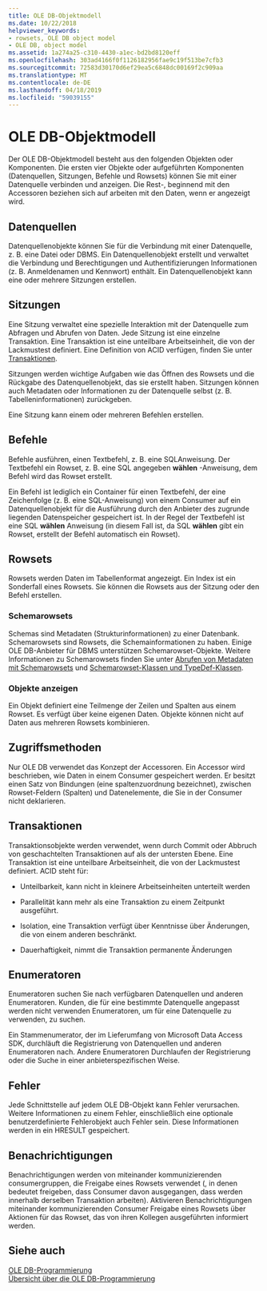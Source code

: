 ```yaml
---
title: OLE DB-Objektmodell
ms.date: 10/22/2018
helpviewer_keywords:
- rowsets, OLE DB object model
- OLE DB, object model
ms.assetid: 1a274a25-c310-4430-a1ec-bd2bd8120eff
ms.openlocfilehash: 303ad4166f0f1126182956fae9c19f513be7cfb3
ms.sourcegitcommit: 72583d30170d6ef29ea5c6848dc00169f2c909aa
ms.translationtype: MT
ms.contentlocale: de-DE
ms.lasthandoff: 04/18/2019
ms.locfileid: "59039155"
---
```

# <a name="ole-db-object-model"></a>OLE DB-Objektmodell

Der OLE DB-Objektmodell besteht aus den folgenden Objekten oder Komponenten. Die ersten vier Objekte oder aufgeführten Komponenten (Datenquellen, Sitzungen, Befehle und Rowsets) können Sie mit einer Datenquelle verbinden und anzeigen. Die Rest-, beginnend mit den Accessoren beziehen sich auf arbeiten mit den Daten, wenn er angezeigt wird.

## <a name="data-sources"></a>Datenquellen

Datenquellenobjekte können Sie für die Verbindung mit einer Datenquelle, z. B. eine Datei oder DBMS. Ein Datenquellenobjekt erstellt und verwaltet die Verbindung und Berechtigungen und Authentifizierungen Informationen (z. B. Anmeldenamen und Kennwort) enthält. Ein Datenquellenobjekt kann eine oder mehrere Sitzungen erstellen.

## <a name="sessions"></a>Sitzungen

Eine Sitzung verwaltet eine spezielle Interaktion mit der Datenquelle zum Abfragen und Abrufen von Daten. Jede Sitzung ist eine einzelne Transaktion. Eine Transaktion ist eine unteilbare Arbeitseinheit, die von der Lackmustest definiert. Eine Definition von ACID verfügen, finden Sie unter [Transaktionen](#vcconoledbcomponents_transactions).

Sitzungen werden wichtige Aufgaben wie das Öffnen des Rowsets und die Rückgabe des Datenquellenobjekt, das sie erstellt haben. Sitzungen können auch Metadaten oder Informationen zu der Datenquelle selbst (z. B. Tabelleninformationen) zurückgeben.

Eine Sitzung kann einem oder mehreren Befehlen erstellen.

## <a name="commands"></a>Befehle

Befehle ausführen, einen Textbefehl, z. B. eine SQL­Anweisung. Der Textbefehl ein Rowset, z. B. eine SQL angegeben **wählen** -Anweisung, dem Befehl wird das Rowset erstellt.

Ein Befehl ist lediglich ein Container für einen Textbefehl, der eine Zeichenfolge (z. B. eine SQL-Anweisung) von einem Consumer auf ein Datenquellenobjekt für die Ausführung durch den Anbieter des zugrunde liegenden Datenspeicher gespeichert ist. In der Regel der Textbefehl ist eine SQL **wählen** Anweisung (in diesem Fall ist, da SQL **wählen** gibt ein Rowset, erstellt der Befehl automatisch ein Rowset).

## <a name="rowsets"></a>Rowsets

Rowsets werden Daten im Tabellenformat angezeigt. Ein Index ist ein Sonderfall eines Rowsets. Sie können die Rowsets aus der Sitzung oder den Befehl erstellen.

### <a name="schema-rowsets"></a>Schemarowsets

Schemas sind Metadaten (Strukturinformationen) zu einer Datenbank. Schemarowsets sind Rowsets, die Schemainformationen zu haben. Einige OLE DB-Anbieter für DBMS unterstützen Schemarowset-Objekte. Weitere Informationen zu Schemarowsets finden Sie unter [Abrufen von Metadaten mit Schemarowsets](../../data/oledb/obtaining-metadata-with-schema-rowsets.md) und [Schemarowset-Klassen und TypeDef-Klassen](../../data/oledb/schema-rowset-classes-and-typedef-classes.md).

### <a name="view-objects"></a>Objekte anzeigen

Ein Objekt definiert eine Teilmenge der Zeilen und Spalten aus einem Rowset. Es verfügt über keine eigenen Daten. Objekte können nicht auf Daten aus mehreren Rowsets kombinieren.

## <a name="accessors"></a>Zugriffsmethoden

Nur OLE DB verwendet das Konzept der Accessoren. Ein Accessor wird beschrieben, wie Daten in einem Consumer gespeichert werden. Er besitzt einen Satz von Bindungen (eine spaltenzuordnung bezeichnet), zwischen Rowset-Feldern (Spalten) und Datenelemente, die Sie in der Consumer nicht deklarieren.

##  <a name="vcconoledbcomponents_transactions"></a> Transaktionen

Transaktionsobjekte werden verwendet, wenn durch Commit oder Abbruch von geschachtelten Transaktionen auf als der untersten Ebene. Eine Transaktion ist eine unteilbare Arbeitseinheit, die von der Lackmustest definiert. ACID steht für:

- Unteilbarkeit, kann nicht in kleinere Arbeitseinheiten unterteilt werden

- Parallelität kann mehr als eine Transaktion zu einem Zeitpunkt ausgeführt.

- Isolation, eine Transaktion verfügt über Kenntnisse über Änderungen, die von einem anderen beschränkt.

- Dauerhaftigkeit, nimmt die Transaktion permanente Änderungen

## <a name="enumerators"></a>Enumeratoren

Enumeratoren suchen Sie nach verfügbaren Datenquellen und anderen Enumeratoren. Kunden, die für eine bestimmte Datenquelle angepasst werden nicht verwenden Enumeratoren, um für eine Datenquelle zu verwenden, zu suchen.

Ein Stammenumerator, der im Lieferumfang von Microsoft Data Access SDK, durchläuft die Registrierung von Datenquellen und anderen Enumeratoren nach. Andere Enumeratoren Durchlaufen der Registrierung oder die Suche in einer anbieterspezifischen Weise.

## <a name="errors"></a>Fehler

Jede Schnittstelle auf jedem OLE DB-Objekt kann Fehler verursachen. Weitere Informationen zu einem Fehler, einschließlich eine optionale benutzerdefinierte Fehlerobjekt auch Fehler sein. Diese Informationen werden in ein HRESULT gespeichert.

## <a name="notifications"></a>Benachrichtigungen

Benachrichtigungen werden von miteinander kommunizierenden consumergruppen, die Freigabe eines Rowsets verwendet (, in denen bedeutet freigeben, dass Consumer davon ausgegangen, dass werden innerhalb derselben Transaktion arbeiten). Aktivieren Benachrichtigungen miteinander kommunizierenden Consumer Freigabe eines Rowsets über Aktionen für das Rowset, das von ihren Kollegen ausgeführten informiert werden.

## <a name="see-also"></a>Siehe auch

[OLE DB-Programmierung](../../data/oledb/ole-db-programming.md)<br/>
[Übersicht über die OLE DB-Programmierung](../../data/oledb/ole-db-programming-overview.md)